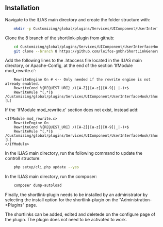 ## Installation

Navigate to the ILIAS main directory and create the folder structure with:

```bash
    mkdir -p Customizing/global/plugins/Services/UIComponent/UserInterfaceHook
```

Clone the 8 branch of the shortlink-plugin from github:

```bash
    cd Customizing/global/plugins/Services/UIComponent/UserInterfaceHook
    git clone --branch 8 https://github.com/leifos-gmbh/ShortLinkGenerator.git
```

Add the following lines to the .htaccess file located in the ILIAS main
directory, or Apache-Config, at the end of the section 'IfModule mod_rewrite.c':

```apacheconf
    RewriteEngine On # <-- Only needed if the rewrite engine is not already enabled.
    RewriteCond %{REQUEST_URI} /([A-Z]|[a-z]|[0-9]|_|-)+$
    RewriteRule ^(.*)$ /Customizing/global/plugins/Services/UIComponent/UserInterfaceHook/ShortLinkGenerator/ilShortLinkResolver.php [L]
```

If the 'IfModule mod_rewrite.c' section does not exist, instead add:

```apacheconf
<IfModule mod_rewrite.c>
    RewriteEngine On
    RewriteCond %{REQUEST_URI} /([A-Z]|[a-z]|[0-9]|_|-)+$
    RewriteRule ^(.*)$ /Customizing/global/plugins/Services/UIComponent/UserInterfaceHook/ShortLinkGenerator/ilShortLinkResolver.php [L]
</IfModule>
```

In the ILIAS main directory, run the following command to update the controll structure:

```bash
    php setup/cli.php update --yes
```

In the ILIAS main directory, run the composer:

```bash
    composer dump-autoload
```

Finally, the shortlink-plugin needs to be installed by an administrator by selecting the install option for the shortlink-plugin on the "Administration->Plugins" page.

The shortlinks can be added, edited and deletede on the configure page of the plugin.
The plugin does not need to be activated to work.
